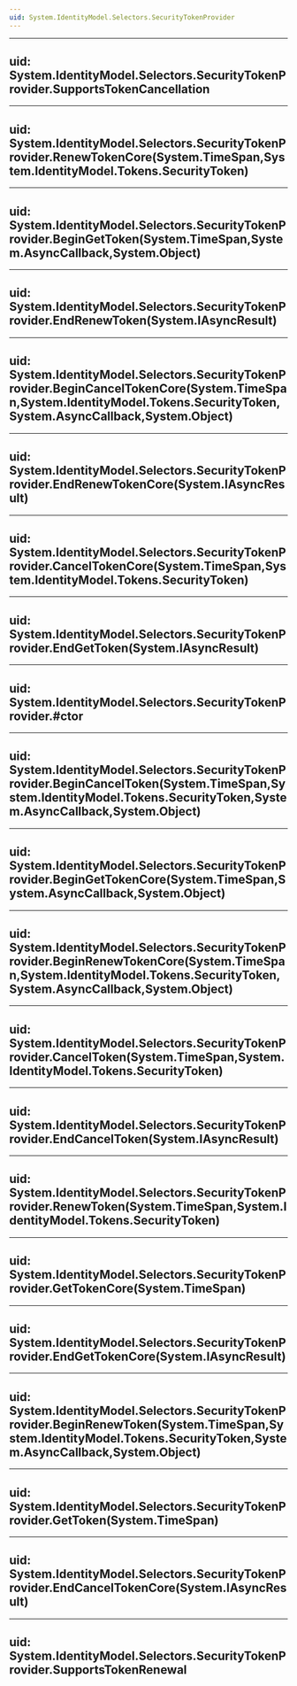 ```yaml
---
uid: System.IdentityModel.Selectors.SecurityTokenProvider
---
```


---
uid: System.IdentityModel.Selectors.SecurityTokenProvider.SupportsTokenCancellation
---

---
uid: System.IdentityModel.Selectors.SecurityTokenProvider.RenewTokenCore(System.TimeSpan,System.IdentityModel.Tokens.SecurityToken)
---

---
uid: System.IdentityModel.Selectors.SecurityTokenProvider.BeginGetToken(System.TimeSpan,System.AsyncCallback,System.Object)
---

---
uid: System.IdentityModel.Selectors.SecurityTokenProvider.EndRenewToken(System.IAsyncResult)
---

---
uid: System.IdentityModel.Selectors.SecurityTokenProvider.BeginCancelTokenCore(System.TimeSpan,System.IdentityModel.Tokens.SecurityToken,System.AsyncCallback,System.Object)
---

---
uid: System.IdentityModel.Selectors.SecurityTokenProvider.EndRenewTokenCore(System.IAsyncResult)
---

---
uid: System.IdentityModel.Selectors.SecurityTokenProvider.CancelTokenCore(System.TimeSpan,System.IdentityModel.Tokens.SecurityToken)
---

---
uid: System.IdentityModel.Selectors.SecurityTokenProvider.EndGetToken(System.IAsyncResult)
---

---
uid: System.IdentityModel.Selectors.SecurityTokenProvider.#ctor
---

---
uid: System.IdentityModel.Selectors.SecurityTokenProvider.BeginCancelToken(System.TimeSpan,System.IdentityModel.Tokens.SecurityToken,System.AsyncCallback,System.Object)
---

---
uid: System.IdentityModel.Selectors.SecurityTokenProvider.BeginGetTokenCore(System.TimeSpan,System.AsyncCallback,System.Object)
---

---
uid: System.IdentityModel.Selectors.SecurityTokenProvider.BeginRenewTokenCore(System.TimeSpan,System.IdentityModel.Tokens.SecurityToken,System.AsyncCallback,System.Object)
---

---
uid: System.IdentityModel.Selectors.SecurityTokenProvider.CancelToken(System.TimeSpan,System.IdentityModel.Tokens.SecurityToken)
---

---
uid: System.IdentityModel.Selectors.SecurityTokenProvider.EndCancelToken(System.IAsyncResult)
---

---
uid: System.IdentityModel.Selectors.SecurityTokenProvider.RenewToken(System.TimeSpan,System.IdentityModel.Tokens.SecurityToken)
---

---
uid: System.IdentityModel.Selectors.SecurityTokenProvider.GetTokenCore(System.TimeSpan)
---

---
uid: System.IdentityModel.Selectors.SecurityTokenProvider.EndGetTokenCore(System.IAsyncResult)
---

---
uid: System.IdentityModel.Selectors.SecurityTokenProvider.BeginRenewToken(System.TimeSpan,System.IdentityModel.Tokens.SecurityToken,System.AsyncCallback,System.Object)
---

---
uid: System.IdentityModel.Selectors.SecurityTokenProvider.GetToken(System.TimeSpan)
---

---
uid: System.IdentityModel.Selectors.SecurityTokenProvider.EndCancelTokenCore(System.IAsyncResult)
---

---
uid: System.IdentityModel.Selectors.SecurityTokenProvider.SupportsTokenRenewal
---
